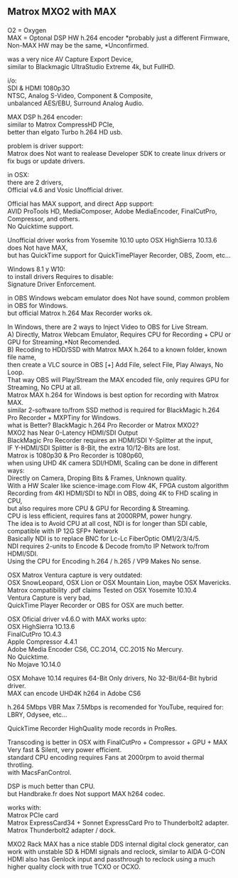 ## Matrox MXO2 with MAX </p>

O2 = Oxygen </br>
MAX = Optonal DSP HW h.264 encoder *probably just a different Firmware, Non-MAX HW may be the same, *Unconfirmed. </p>

was a very nice AV Capture Export Device, </br>
similar to Blackmagic UltraStudio Extreme 4k, but FullHD. </p>

i/o: </br>
SDI & HDMI 1080p3O </br>
NTSC, Analog S-Video, Component & Composite, </br>
unbalanced AES/EBU, Surround Analog Audio. </p>

MAX DSP h.264 encoder: </br>
similar to Matrox CompressHD PCIe,  </br>
better than elgato Turbo h.264 HD usb. </p>

problem is driver support: </br>
Matrox does Not want to realease Developer SDK to create linux drivers or fix bugs or update drivers. </p>

in OSX: </br>
there are 2 drivers, </br>
Official v4.6 and Vosic Unofficial driver. </p>

Official has MAX support, and direct App support: </br>
AVID ProTools HD, MediaComposer, Adobe MediaEncoder, FinalCutPro, Compressor, and others. </br>
No Quicktime support. </p>

Unofficial driver works from Yosemite 10.10 upto OSX HighSierra 10.13.6 </br>
does Not have MAX, </br>
but has QuickTime support for QuickTimePlayer Recorder, OBS, Zoom, etc... </p>

Windows 8.1 y W10: </br>
to install drivers Requires to disable: </br>
Signature Driver Enforcement. </p>

in OBS Windows webcam emulator does Not have sound, common problem in OBS for Windows. </br>
but official Matrox h.264 Max Recorder works ok. </p>

In Windows, there are 2 ways to Inject Video to OBS for Live Stream. </br>
A) Directly, Matrox Webcam Emulator, Requires CPU for Recording + CPU or GPU for Streaming.*Not Recomended. </br>
B) Recoding to HDD/SSD with Matrox MAX h.264 to a known folder, known file name, </br>
then create a VLC source in OBS [+] Add File, select File, Play Always, No Loop. </br>
That way OBS will Play/Stream the MAX encoded file, only requires GPU for Streaming, No CPU at all. </br>
Matrox MAX h.264 for Windows is best option for recording with Matrox MAX. </br>
similar 2-software to/from SSD method is required for BlackMagic h.264 Pro Recorder + MXPTiny for Windows. </br>
what is Better? BlackMagic h.264 Pro Recorder or Matrox MXO2? </br>
MXO2 has Near 0-Latency HDMI/SDI Output </br>
BlackMagic Pro Recorder requires an HDMI/SDI Y-Splitter at the input, </br>
IF Y-HDMI/SDI Splitter is 8-Bit, the extra 10/12-Bits are lost. </br>
Matrox is 1080p30 & Pro Recorder is 1080p60, <br>
when using UHD 4K camera SDI/HDMI, Scaling can be done in different ways: </br>
Directly on Camera, Droping Bits & Frames, Unknown quality. </br>
With a HW Scaler like science-image.com Flow 4K, FPGA custom algorithm </br>
Recording from 4KI HDMI/SDI to NDI in OBS, doing 4K to FHD scaling in CPU, </br>
but also requires more CPU & GPU for Recording & Streaming. </br>
CPU is less efficient, requires fans at 2000RPM, power hungry. </br>
The idea is to Avoid CPU at all cost, NDI is for longer than SDI cable, compatible with IP 12G SFP+ Network </br>
Basically NDI is to replace BNC for Lc-Lc FiberOptic OM1/2/3/4/5. </br>
NDI requires 2-units to Encode & Decode from/to IP Network to/from HDMI/SDI. </br>
Using the CPU for Encoding h.264 / h.265 / VP9 Makes No sense. </p>

OSX Matrox Ventura capture is very outdated: </br>
OSX SnowLeopard, OSX Lion or OSX Mountain Lion, maybe OSX Mavericks. </br>
Matrox compatibility .pdf claims Tested on OSX Yosemite 10.10.4 </br>
Ventura Capture is very bad, </br>
QuickTime Player Recorder or OBS for OSX are much better. </p>

OSX Oficial driver v4.6.O with MAX works upto: </br>
OSX HighSierra 1O.13.6 </br>
FinalCutPro 1O.4.3 </br>
Apple Compressor 4.4.1 </br>
Adobe Media Encoder CS6, CC.2O14, CC.2O15 No Mercury. </br>
No Quicktime. </br>
No Mojave 1O.14.0 </p>

OSX Mohave 10.14 requires 64-Bit Only drivers, No 32-Bit/64-Bit hybrid driver. </br>
MAX can encode UHD4K h264 in Adobe CS6 </p>

h.264 5Mbps VBR Max 7.5Mbps is recomended for YouTube, required for: LBRY, Odysee, etc... </p>

QuickTime Recorder HighQuality mode records in ProRes. </p>

Transcoding is better in OSX with FinalCutPro + Compressor + GPU + MAX </br>
Very fast & Silent, very power efficient. </br>
standard CPU encoding requires Fans at 2000rpm to avoid thermal throtling. </br>
with MacsFanControl. </p>

DSP is much better than CPU. </br>
but Handbrake.fr does Not support MAX h264 codec. </p>

works with: </br>
Matrox PCIe card </br>
Matrox ExpressCard34 + Sonnet ExpressCard Pro to Thunderbolt2 adapter. </br>
Matrox Thunderbolt2 adapter / dock. </p>


MXO2 Rack MAX has a nice stable DDS internal digital clock generator,
can work with unstable SD & HDMI signals and reclock,
similar to AIDA G-CON HDMI
also has Genlock input and passthrough to reclock using a much higher quality clock with true TCXO or OCXO.
